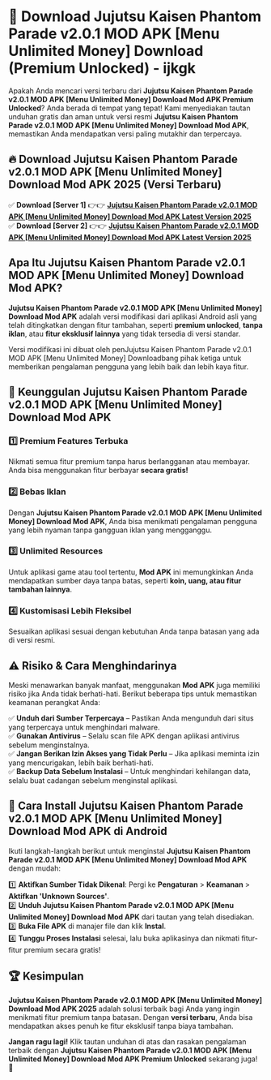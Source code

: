# 🎯 Download Jujutsu Kaisen Phantom Parade v2.0.1 MOD APK [Menu Unlimited Money] Download (Premium Unlocked) -  ijkgk

Apakah Anda mencari versi terbaru dari **Jujutsu Kaisen Phantom Parade v2.0.1 MOD APK [Menu Unlimited Money] Download Mod APK Premium Unlocked**? Anda berada di tempat yang tepat! Kami menyediakan tautan unduhan gratis dan aman untuk versi resmi **Jujutsu Kaisen Phantom Parade v2.0.1 MOD APK [Menu Unlimited Money] Download Mod APK**, memastikan Anda mendapatkan versi paling mutakhir dan terpercaya.

## 🔥 Download Jujutsu Kaisen Phantom Parade v2.0.1 MOD APK [Menu Unlimited Money] Download Mod APK 2025 (Versi Terbaru)

✅ **Download [Server 1]** 👉👉 [**Jujutsu Kaisen Phantom Parade v2.0.1 MOD APK [Menu Unlimited Money] Download Mod APK Latest Version 2025**](https://momento.my/?title=Jujutsu_Kaisen_Phantom_Parade_v2.0.1_MOD_APK_[Menu_Unlimited_Money]_Download)  
✅ **Download [Server 2]** 👉👉 [**Jujutsu Kaisen Phantom Parade v2.0.1 MOD APK [Menu Unlimited Money] Download Mod APK Latest Version 2025**](https://momento.my/?title=Jujutsu_Kaisen_Phantom_Parade_v2.0.1_MOD_APK_[Menu_Unlimited_Money]_Download)  

## Apa Itu Jujutsu Kaisen Phantom Parade v2.0.1 MOD APK [Menu Unlimited Money] Download Mod APK?

**Jujutsu Kaisen Phantom Parade v2.0.1 MOD APK [Menu Unlimited Money] Download Mod APK** adalah versi modifikasi dari aplikasi Android asli yang telah ditingkatkan dengan fitur tambahan, seperti **premium unlocked**, **tanpa iklan**, atau **fitur eksklusif lainnya** yang tidak tersedia di versi standar.

Versi modifikasi ini dibuat oleh penJujutsu Kaisen Phantom Parade v2.0.1 MOD APK [Menu Unlimited Money] Downloadbang pihak ketiga untuk memberikan pengalaman pengguna yang lebih baik dan lebih kaya fitur.

## 🎯 Keunggulan Jujutsu Kaisen Phantom Parade v2.0.1 MOD APK [Menu Unlimited Money] Download Mod APK

### 1️⃣ Premium Features Terbuka
Nikmati semua fitur premium tanpa harus berlangganan atau membayar. Anda bisa menggunakan fitur berbayar **secara gratis!**

### 2️⃣ Bebas Iklan
Dengan **Jujutsu Kaisen Phantom Parade v2.0.1 MOD APK [Menu Unlimited Money] Download Mod APK**, Anda bisa menikmati pengalaman pengguna yang lebih nyaman tanpa gangguan iklan yang mengganggu.

### 3️⃣ Unlimited Resources
Untuk aplikasi game atau tool tertentu, **Mod APK** ini memungkinkan Anda mendapatkan sumber daya tanpa batas, seperti **koin, uang, atau fitur tambahan lainnya**.

### 4️⃣ Kustomisasi Lebih Fleksibel
Sesuaikan aplikasi sesuai dengan kebutuhan Anda tanpa batasan yang ada di versi resmi.

## ⚠️ Risiko & Cara Menghindarinya

Meski menawarkan banyak manfaat, menggunakan **Mod APK** juga memiliki risiko jika Anda tidak berhati-hati. Berikut beberapa tips untuk memastikan keamanan perangkat Anda:

✅ **Unduh dari Sumber Terpercaya** – Pastikan Anda mengunduh dari situs yang terpercaya untuk menghindari malware.  
✅ **Gunakan Antivirus** – Selalu scan file APK dengan aplikasi antivirus sebelum menginstalnya.  
✅ **Jangan Berikan Izin Akses yang Tidak Perlu** – Jika aplikasi meminta izin yang mencurigakan, lebih baik berhati-hati.  
✅ **Backup Data Sebelum Instalasi** – Untuk menghindari kehilangan data, selalu buat cadangan sebelum menginstal aplikasi.

## 📌 Cara Install Jujutsu Kaisen Phantom Parade v2.0.1 MOD APK [Menu Unlimited Money] Download Mod APK di Android

Ikuti langkah-langkah berikut untuk menginstal **Jujutsu Kaisen Phantom Parade v2.0.1 MOD APK [Menu Unlimited Money] Download Mod APK** dengan mudah:

1️⃣ **Aktifkan Sumber Tidak Dikenal**: Pergi ke **Pengaturan** > **Keamanan** > **Aktifkan 'Unknown Sources'**.  
2️⃣ **Unduh Jujutsu Kaisen Phantom Parade v2.0.1 MOD APK [Menu Unlimited Money] Download Mod APK** dari tautan yang telah disediakan.  
3️⃣ **Buka File APK** di manajer file dan klik **Instal**.  
4️⃣ **Tunggu Proses Instalasi** selesai, lalu buka aplikasinya dan nikmati fitur-fitur premium secara gratis!

## 🏆 Kesimpulan

**Jujutsu Kaisen Phantom Parade v2.0.1 MOD APK [Menu Unlimited Money] Download Mod APK 2025** adalah solusi terbaik bagi Anda yang ingin menikmati fitur premium tanpa batasan. Dengan **versi terbaru**, Anda bisa mendapatkan akses penuh ke fitur eksklusif tanpa biaya tambahan.

**Jangan ragu lagi!** Klik tautan unduhan di atas dan rasakan pengalaman terbaik dengan **Jujutsu Kaisen Phantom Parade v2.0.1 MOD APK [Menu Unlimited Money] Download Mod APK Premium Unlocked** sekarang juga! 🚀
